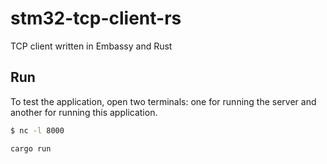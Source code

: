 # stm32-tcp-client-rs
TCP client written in Embassy and Rust

## Run
To test the application, open two terminals: one for running the server and another for running this application.

```bash
$ nc -l 8000
```

```bash
cargo run 
```

